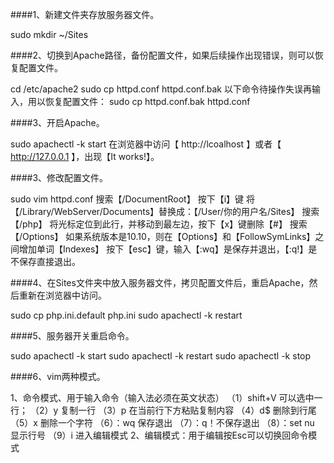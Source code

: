 ####1、新建文件夹存放服务器文件。

sudo mkdir ~/Sites

####2、切换到Apache路径，备份配置文件，如果后续操作出现错误，则可以恢复配置文件。

cd /etc/apache2
sudo cp httpd.conf httpd.conf.bak
以下命令待操作失误再输入，用以恢复配置文件：
sudo cp httpd.conf.bak httpd.conf

####3、开启Apache。

sudo apachectl -k start
在浏览器中访问【 http://lcoalhost 】或者【 http://127.0.0.1 】，出现【It works!】。

####3、修改配置文件。

sudo vim httpd.conf
搜索【/DocumentRoot】
按下【i】键
将【/Library/WebServer/Documents】替换成：【/User/你的用户名/Sites】
搜索【/php】
将光标定位到此行，并移动到最左边，按下【x】键删除【#】
搜索【/Options】
如果系统版本是10.10，则在【Options】和【FollowSymLinks】之间增加单词【Indexes】
按下【esc】键，输入【:wq】是保存并退出，【:q!】是不保存直接退出。

####4、在Sites文件夹中放入服务器文件，拷贝配置文件后，重启Apache，然后重新在浏览器中访问。

sudo cp php.ini.default php.ini
sudo apachectl -k restart

####5、服务器开关重启命令。

sudo apachectl -k start
sudo apachectl -k restart
sudo apachectl -k stop

####6、vim两种模式。

1、命令模式、用于输入命令（输入法必须在英文状态） 
（1）shift+V 可以选中一行； 
（2）y 复制一行 
（3）p 在当前行下方粘贴复制内容 
（4）d$ 删除到行尾 
（5）x 删除一个字符 
（6）：wq 保存退出 
（7）：q！不保存退出 
（8）：set nu 显示行号 
（9）i 进入编辑模式 
2、编辑模式：用于编辑按Esc可以切换回命令模式



